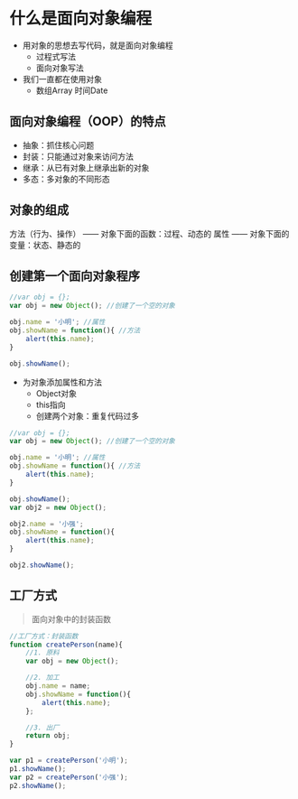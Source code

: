 # 什么是面向对象编程

- 用对象的思想去写代码，就是面向对象编程
    - 过程式写法
    - 面向对象写法
- 我们一直都在使用对象
    - 数组Array 时间Date

## 面向对象编程（OOP）的特点

- 抽象：抓住核心问题
- 封装：只能通过对象来访问方法
- 继承：从已有对象上继承出新的对象
- 多态：多对象的不同形态

## 对象的组成

方法（行为、操作） —— 对象下面的函数：过程、动态的
属性 —— 对象下面的变量：状态、静态的

## 创建第一个面向对象程序

```js
//var obj = {};
var obj = new Object(); //创建了一个空的对象

obj.name = '小明'; //属性
obj.showName = function(){ //方法
    alert(this.name);
}

obj.showName();
```

- 为对象添加属性和方法
    - Object对象
    - this指向
    - 创建两个对象：重复代码过多

```js
//var obj = {};
var obj = new Object(); //创建了一个空的对象

obj.name = '小明'; //属性
obj.showName = function(){ //方法
    alert(this.name);
}

obj.showName();
var obj2 = new Object();

obj2.name = '小强';
obj.showName = function(){
    alert(this.name);
}

obj2.showName();
```

## 工厂方式

> 面向对象中的封装函数

```js
//工厂方式：封装函数
function createPerson(name){
    //1. 原料
    var obj = new Object();

    //2. 加工
    obj.name = name;
    obj.showName = function(){
        alert(this.name);
    };

    //3. 出厂
    return obj;
}

var p1 = createPerson('小明');
p1.showName();
var p2 = createPerson('小强');
p2.showName();
```


